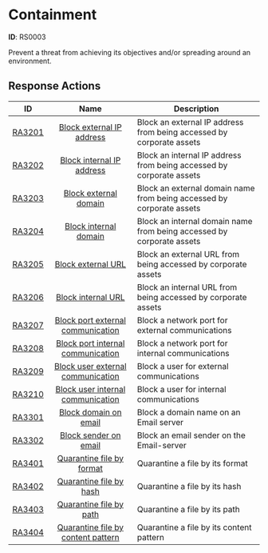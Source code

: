 # Containment 

**ID**: RS0003

Prevent a threat from achieving its objectives and/or spreading around an environment.
## Response Actions

| ID    | Name     | Description |
|:-----:|:--------:|-------------|
| [RA3201](../Response_Actions/RA_3201_block_external_ip_address.md) | [ Block external IP address](../Response_Actions/RA_3201_block_external_ip_address.md) | Block an external IP address from being accessed by corporate assets |
| [RA3202](../Response_Actions/RA_3202_block_internal_ip_address.md) | [ Block internal IP address](../Response_Actions/RA_3202_block_internal_ip_address.md) | Block an internal IP address from being accessed by corporate assets |
| [RA3203](../Response_Actions/RA_3203_block_external_domain.md) | [ Block external domain](../Response_Actions/RA_3203_block_external_domain.md) | Block an external domain name from being accessed by corporate assets |
| [RA3204](../Response_Actions/RA_3204_block_internal_domain.md) | [ Block internal domain](../Response_Actions/RA_3204_block_internal_domain.md) | Block an internal domain name from being accessed by corporate assets |
| [RA3205](../Response_Actions/RA_3205_block_external_url.md) | [ Block external URL](../Response_Actions/RA_3205_block_external_url.md) | Block an external URL from being accessed by corporate assets |
| [RA3206](../Response_Actions/RA_3206_block_internal_url.md) | [ Block internal URL](../Response_Actions/RA_3206_block_internal_url.md) | Block an internal URL from being accessed by corporate assets |
| [RA3207](../Response_Actions/RA_3207_block_port_external_communication.md) | [ Block port external communication](../Response_Actions/RA_3207_block_port_external_communication.md) | Block a network port for external communications |
| [RA3208](../Response_Actions/RA_3208_block_port_internal_communication.md) | [ Block port internal communication](../Response_Actions/RA_3208_block_port_internal_communication.md) | Block a network port for internal communications |
| [RA3209](../Response_Actions/RA_3209_block_user_external_communication.md) | [ Block user external communication](../Response_Actions/RA_3209_block_user_external_communication.md) | Block a user for external communications |
| [RA3210](../Response_Actions/RA_3210_block_user_internal_communication.md) | [ Block user internal communication](../Response_Actions/RA_3210_block_user_internal_communication.md) | Block a user for internal communications |
| [RA3301](../Response_Actions/RA_3301_block_domain_on_email.md) | [ Block domain on email](../Response_Actions/RA_3301_block_domain_on_email.md) | Block a domain name on an Email server |
| [RA3302](../Response_Actions/RA_3302_block_sender_on_email.md) | [ Block sender on email](../Response_Actions/RA_3302_block_sender_on_email.md) | Block an email sender on the Email-server |
| [RA3401](../Response_Actions/RA_3401_quarantine_file_by_format.md) | [ Quarantine file by format](../Response_Actions/RA_3401_quarantine_file_by_format.md) | Quarantine a file by its format |
| [RA3402](../Response_Actions/RA_3402_quarantine_file_by_hash.md) | [ Quarantine file by hash](../Response_Actions/RA_3402_quarantine_file_by_hash.md) | Quarantine a file by its hash |
| [RA3403](../Response_Actions/RA_3403_quarantine_file_by_path.md) | [ Quarantine file by path](../Response_Actions/RA_3403_quarantine_file_by_path.md) | Quarantine a file by its path |
| [RA3404](../Response_Actions/RA_3404_quarantine_file_by_content_pattern.md) | [ Quarantine file by content pattern](../Response_Actions/RA_3404_quarantine_file_by_content_pattern.md) | Quarantine a file by its content pattern |